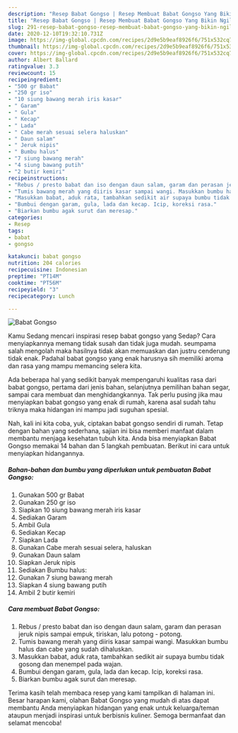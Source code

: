 ```yaml
---
description: "Resep Babat Gongso | Resep Membuat Babat Gongso Yang Bikin Ngiler"
title: "Resep Babat Gongso | Resep Membuat Babat Gongso Yang Bikin Ngiler"
slug: 291-resep-babat-gongso-resep-membuat-babat-gongso-yang-bikin-ngiler
date: 2020-12-10T19:32:10.731Z
image: https://img-global.cpcdn.com/recipes/2d9e5b9eaf8926f6/751x532cq70/babat-gongso-foto-resep-utama.jpg
thumbnail: https://img-global.cpcdn.com/recipes/2d9e5b9eaf8926f6/751x532cq70/babat-gongso-foto-resep-utama.jpg
cover: https://img-global.cpcdn.com/recipes/2d9e5b9eaf8926f6/751x532cq70/babat-gongso-foto-resep-utama.jpg
author: Albert Ballard
ratingvalue: 3.3
reviewcount: 15
recipeingredient:
- "500 gr Babat"
- "250 gr iso"
- "10 siung bawang merah iris kasar"
- " Garam"
- " Gula"
- " Kecap"
- " Lada"
- " Cabe merah sesuai selera haluskan"
- " Daun salam"
- " Jeruk nipis"
- " Bumbu halus"
- "7 siung bawang merah"
- "4 siung bawang putih"
- "2 butir kemiri"
recipeinstructions:
- "Rebus / presto babat dan iso dengan daun salam, garam dan perasan jeruk nipis sampai empuk, tiriskan, lalu potong - potong."
- "Tumis bawang merah yang diiris kasar sampai wangi. Masukkan bumbu halus dan cabe yang sudah dihaluskan."
- "Masukkan babat, aduk rata, tambahkan sedikit air supaya bumbu tidak gosong dan menempel pada wajan."
- "Bumbui dengan garam, gula, lada dan kecap. Icip, koreksi rasa."
- "Biarkan bumbu agak surut dan meresap."
categories:
- Resep
tags:
- babat
- gongso

katakunci: babat gongso 
nutrition: 204 calories
recipecuisine: Indonesian
preptime: "PT14M"
cooktime: "PT56M"
recipeyield: "3"
recipecategory: Lunch

---
```



![Babat Gongso](https://img-global.cpcdn.com/recipes/2d9e5b9eaf8926f6/751x532cq70/babat-gongso-foto-resep-utama.jpg)

Kamu Sedang mencari inspirasi resep babat gongso yang Sedap? Cara menyiapkannya memang tidak susah dan tidak juga mudah. seumpama salah mengolah maka hasilnya tidak akan memuaskan dan justru cenderung tidak enak. Padahal babat gongso yang enak harusnya sih memiliki aroma dan rasa yang mampu memancing selera kita.

Ada beberapa hal yang sedikit banyak mempengaruhi kualitas rasa dari babat gongso, pertama dari jenis bahan, selanjutnya pemilihan bahan segar, sampai cara membuat dan menghidangkannya. Tak perlu pusing jika mau menyiapkan babat gongso yang enak di rumah, karena asal sudah tahu triknya maka hidangan ini mampu jadi suguhan spesial.




Nah, kali ini kita coba, yuk, ciptakan babat gongso sendiri di rumah. Tetap dengan bahan yang sederhana, sajian ini bisa memberi manfaat dalam membantu menjaga kesehatan tubuh kita. Anda bisa menyiapkan Babat Gongso memakai 14 bahan dan 5 langkah pembuatan. Berikut ini cara untuk menyiapkan hidangannya.

<!--inarticleads1-->

##### Bahan-bahan dan bumbu yang diperlukan untuk pembuatan Babat Gongso:

1. Gunakan 500 gr Babat
1. Gunakan 250 gr iso
1. Siapkan 10 siung bawang merah iris kasar
1. Sediakan  Garam
1. Ambil  Gula
1. Sediakan  Kecap
1. Siapkan  Lada
1. Gunakan  Cabe merah sesuai selera, haluskan
1. Gunakan  Daun salam
1. Siapkan  Jeruk nipis
1. Sediakan  Bumbu halus:
1. Gunakan 7 siung bawang merah
1. Siapkan 4 siung bawang putih
1. Ambil 2 butir kemiri




<!--inarticleads2-->

##### Cara membuat Babat Gongso:

1. Rebus / presto babat dan iso dengan daun salam, garam dan perasan jeruk nipis sampai empuk, tiriskan, lalu potong - potong.
1. Tumis bawang merah yang diiris kasar sampai wangi. Masukkan bumbu halus dan cabe yang sudah dihaluskan.
1. Masukkan babat, aduk rata, tambahkan sedikit air supaya bumbu tidak gosong dan menempel pada wajan.
1. Bumbui dengan garam, gula, lada dan kecap. Icip, koreksi rasa.
1. Biarkan bumbu agak surut dan meresap.




Terima kasih telah membaca resep yang kami tampilkan di halaman ini. Besar harapan kami, olahan Babat Gongso yang mudah di atas dapat membantu Anda menyiapkan hidangan yang enak untuk keluarga/teman ataupun menjadi inspirasi untuk berbisnis kuliner. Semoga bermanfaat dan selamat mencoba!
